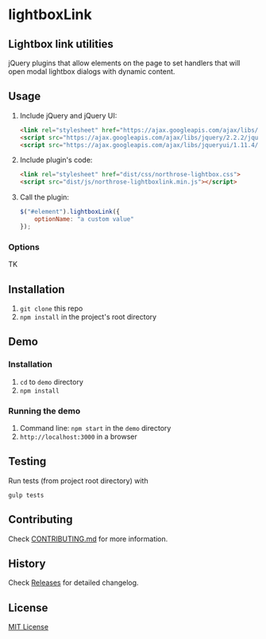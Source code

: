# lightboxLink

## Lightbox link utilities

jQuery plugins that allow elements on the page to set handlers that will open modal lightbox dialogs with dynamic content.

## Usage

1. Include jQuery and jQuery UI:

	```html
	<link rel="stylesheet" href="https://ajax.googleapis.com/ajax/libs/jqueryui/1.11.4/themes/smoothness/jquery-ui.css">
	<script src="https://ajax.googleapis.com/ajax/libs/jquery/2.2.2/jquery.min.js"></script>
	<script src="https://ajax.googleapis.com/ajax/libs/jqueryui/1.11.4/jquery-ui.min.js"></script>
	```

2. Include plugin's code:

	```html
	<link rel="stylesheet" href="dist/css/northrose-lightbox.css">
	<script src="dist/js/northrose-lightboxlink.min.js"></script>
	```

3. Call the plugin:

	```javascript
	$("#element").lightboxLink({
		optionName: "a custom value"
	});
	```

### Options 

TK

## Installation

1. `git clone` this repo
2. `npm install` in the project's root directory

## Demo

### Installation

1. `cd` to `demo` directory
2. `npm install`
 
### Running the demo
 
1. Command line: `npm start` in the `demo` directory
2. `http://localhost:3000` in a browser

## Testing

Run tests (from project root directory) with

```
gulp tests
```

## Contributing

Check [CONTRIBUTING.md](https://github.com/northrose/jquery-lightbox/blob/master/CONTRIBUTING.md) for more information.

## History

Check [Releases](https://github.com/northrose/jquery-lightbox/releases) for detailed changelog.

## License

[MIT License](https://opensource.org/licenses/MIT)
